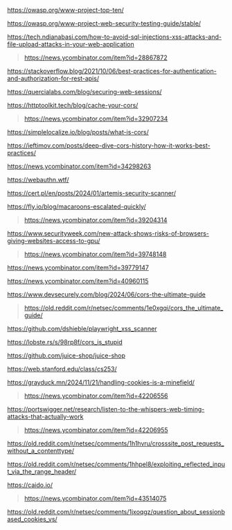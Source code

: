 https://owasp.org/www-project-top-ten/

https://owasp.org/www-project-web-security-testing-guide/stable/

https://tech.ndianabasi.com/how-to-avoid-sql-injections-xss-attacks-and-file-upload-attacks-in-your-web-application
> https://news.ycombinator.com/item?id=28867872

https://stackoverflow.blog/2021/10/06/best-practices-for-authentication-and-authorization-for-rest-apis/

https://quercialabs.com/blog/securing-web-sessions/

https://httptoolkit.tech/blog/cache-your-cors/
> https://news.ycombinator.com/item?id=32907234

https://simplelocalize.io/blog/posts/what-is-cors/

https://ieftimov.com/posts/deep-dive-cors-history-how-it-works-best-practices/

https://news.ycombinator.com/item?id=34298263

https://webauthn.wtf/

https://cert.pl/en/posts/2024/01/artemis-security-scanner/

https://fly.io/blog/macaroons-escalated-quickly/
> https://news.ycombinator.com/item?id=39204314

https://www.securityweek.com/new-attack-shows-risks-of-browsers-giving-websites-access-to-gpu/
> https://news.ycombinator.com/item?id=39748148

https://news.ycombinator.com/item?id=39779147

https://news.ycombinator.com/item?id=40960115

https://www.devsecurely.com/blog/2024/06/cors-the-ultimate-guide
> https://old.reddit.com/r/netsec/comments/1e0xgqi/cors_the_ultimate_guide/

https://github.com/dshieble/playwright_xss_scanner

https://lobste.rs/s/98rp8f/cors_is_stupid

https://github.com/juice-shop/juice-shop

https://web.stanford.edu/class/cs253/

https://grayduck.mn/2024/11/21/handling-cookies-is-a-minefield/
> https://news.ycombinator.com/item?id=42206556

https://portswigger.net/research/listen-to-the-whispers-web-timing-attacks-that-actually-work
> https://news.ycombinator.com/item?id=42206955

https://old.reddit.com/r/netsec/comments/1h1hvru/crosssite_post_requests_without_a_contenttype/

https://old.reddit.com/r/netsec/comments/1hhpel8/exploiting_reflected_input_via_the_range_header/

https://caido.io/
> https://news.ycombinator.com/item?id=43514075

https://old.reddit.com/r/netsec/comments/1jxoqgz/question_about_sessionbased_cookies_vs/